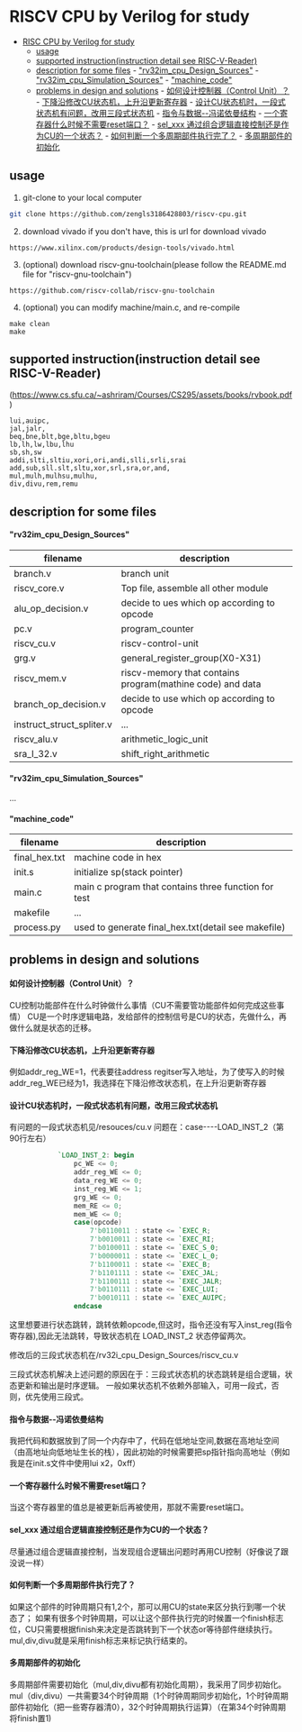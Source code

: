 # RISCV CPU by Verilog for study
- [RISC CPU by Verilog for study](#risc-cpu-by-verilog-for-study)
	- [usage](#usage)
	- [supported instruction(instruction detail see RISC-V-Reader)](#supported-instructioninstruction-detail-see-risc-v-reader)
	- [description for some files](#description-for-some-files)
			- ["rv32im\_cpu\_Design\_Sources"](#rv32im_cpu_design_sources)
			- ["rv32im\_cpu\_Simulation\_Sources"](#rv32im_cpu_simulation_sources)
			- ["machine\_code"](#machine_code)
	- [problems in design and solutions](#problems-in-design-and-solutions)
			- [如何设计控制器（Control Unit）？](#如何设计控制器control-unit)
			- [下降沿修改CU状态机，上升沿更新寄存器](#下降沿修改cu状态机上升沿更新寄存器)
			- [设计CU状态机时，一段式状态机有问题，改用三段式状态机](#设计cu状态机时一段式状态机有问题改用三段式状态机)
			- [指令与数据--冯诺依曼结构](#指令与数据--冯诺依曼结构)
			- [一个寄存器什么时候不需要reset端口？](#一个寄存器什么时候不需要reset端口)
			- [sel\_xxx 通过组合逻辑直接控制还是作为CU的一个状态？](#sel_xxx-通过组合逻辑直接控制还是作为cu的一个状态)
			- [如何判断一个多周期部件执行完了？](#如何判断一个多周期部件执行完了)
			- [多周期部件的初始化](#多周期部件的初始化)


## usage
1. git-clone to your local computer 
```bash
git clone https://github.com/zengls3186428803/riscv-cpu.git
```
2. download vivado if you don't have, this is url for download vivado
```
https://www.xilinx.com/products/design-tools/vivado.html
```
3. (optional) download riscv-gnu-toolchain(please follow the README.md file for "riscv-gnu-toolchain")
```
https://github.com/riscv-collab/riscv-gnu-toolchain
```
4. (optional) you can modify machine/main.c, and re-compile
```
make clean
make
```

## supported instruction(instruction detail see RISC-V-Reader)
(https://www.cs.sfu.ca/~ashriram/Courses/CS295/assets/books/rvbook.pdf)
```
lui,auipc,
jal,jalr,
beq,bne,blt,bge,bltu,bgeu
lb,lh,lw,lbu,lhu
sb,sh,sw
addi,slti,sltiu,xori,ori,andi,slli,srli,srai
add,sub,sll.slt,sltu,xor,srl,sra,or,and,
mul,mulh,mulhsu,mulhu,
div,divu,rem,remu
```
## description for some files
#### "rv32im_cpu_Design_Sources"
|filename|description|
|----|-------------|     
branch.v    |     branch unit          
riscv_core.v  |   Top file, assemble all other module
alu_op_decision.v    | decide to ues which op according to opcode
pc.v      |   program_counter
riscv_cu.v |    riscv-control-unit
grg.v       |         general_register_group(X0-X31)     
riscv_mem.v   | riscv-memory that contains program(mathine code) and data
branch_op_decision.v  | decide to use which op according to opcode
instruct_struct_spliter.v | ...
riscv_alu.v  | arithmetic_logic_unit
sra_I_32.v| shift_right_arithmetic

#### "rv32im_cpu_Simulation_Sources"
...

#### "machine_code"
|filename|description|
|----|-------------|
final_hex.txt|machine code in hex
init.s |initialize sp(stack pointer)
main.c |main c program that contains three function for test
makefile |...
process.py |used to generate final_hex.txt(detail see makefile)

## problems in design and solutions
#### 如何设计控制器（Control Unit）？
CU控制功能部件在什么时钟做什么事情（CU不需要管功能部件如何完成这些事情）
CU是一个时序逻辑电路，发给部件的控制信号是CU的状态，先做什么，再做什么就是状态的迁移。

#### 下降沿修改CU状态机，上升沿更新寄存器
例如addr_reg_WE=1，代表要往address regitser写入地址，为了使写入的时候addr_reg_WE已经为1，我选择在下降沿修改状态机，在上升沿更新寄存器

#### 设计CU状态机时，一段式状态机有问题，改用三段式状态机
有问题的一段式状态机见/resouces/cu.v
问题在：case----LOAD_INST_2（第90行左右）
```verilog
			`LOAD_INST_2: begin
				pc_WE <= 0;
				addr_reg_WE <= 0;
				data_reg_WE <= 0;
				inst_reg_WE <= 1;
				grg_WE <= 0;
				mem_RE <= 0;
				mem_WE <= 0;
				case(opcode)
					7'b0110011 : state <= `EXEC_R;
					7'b0010011 : state <= `EXEC_RI;
					7'b0100011 : state <= `EXEC_S_0;
					7'b0000011 : state <= `EXEC_L_0;
					7'b1100011 : state <= `EXEC_B;
					7'b1101111 : state <= `EXEC_JAL;
					7'b1100111 : state <= `EXEC_JALR;
					7'b0110111 : state <= `EXEC_LUI;
					7'b0010111 : state <= `EXEC_AUIPC;
				endcase
```
这里想要进行状态跳转，跳转依赖opcode,但这时，指令还没有写入inst_reg(指令寄存器),因此无法跳转，导致状态机在 LOAD_INST_2 状态停留两次。

修改后的三段式状态机在/rv32i_cpu_Design_Sources/riscv_cu.v

三段式状态机解决上述问题的原因在于：三段式状态机的状态跳转是组合逻辑，状态更新和输出是时序逻辑。
一般如果状态机不依赖外部输入，可用一段式，否则，优先使用三段式。

#### 指令与数据--冯诺依曼结构
我把代码和数据放到了同一个内存中了，代码在低地址空间,数据在高地址空间（由高地址向低地址生长的栈），因此初始的时候需要把sp指针指向高地址（例如我是在init.s文件中使用lui x2，0xff）

#### 一个寄存器什么时候不需要reset端口？
当这个寄存器里的值总是被更新后再被使用，那就不需要reset端口。

#### sel_xxx 通过组合逻辑直接控制还是作为CU的一个状态？
尽量通过组合逻辑直接控制，当发现组合逻辑出问题时再用CU控制（好像说了跟没说一样）

#### 如何判断一个多周期部件执行完了？
如果这个部件的时钟周期只有1,2个，那可以用CU的state来区分执行到哪一个状态了；
如果有很多个时钟周期，可以让这个部件执行完的时候置一个finish标志位，CU只需要根据finish来决定是否跳转到下一个状态or等待部件继续执行。
mul,div,divu就是采用finish标志来标记执行结束的。

#### 多周期部件的初始化
多周期部件需要初始化（mul,div,divu都有初始化周期），我采用了同步初始化。
mul（div,divu）一共需要34个时钟周期（1个时钟周期同步初始化，1个时钟周期部件初始化（把一些寄存器清0），32个时钟周期执行运算）（在第34个时钟周期将finish置1)
